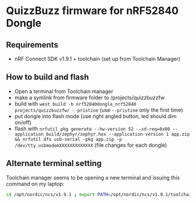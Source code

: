 # QuizzBuzz firmware for nRF52840 Dongle

## Requirements
- nRF Connect SDK v1.9.1 + toolchain (set up from Toolchain Manager)

## How to build and flash
- Open a terminal from Toolchain manager
- make a symlink from firmware folder to <SDK root>/projects/quizzbuzzfw
- build with `west build -b nrf52840dongle_nrf52840 projects/quizzbuzzfw/ --pristine` (use `--pristine` only the first time)
- put dongle into flash mode (use right angled button, led should dim on/off)
- flash with `nrfutil pkg generate --hw-version 52 --sd-req=0x00 --application build/zephyr/zephyr.hex --application-version 1 app.zip && nrfutil dfu usb-serial -pkg app.zip -p /dev/tty.usbmodemXXXXXXXXXXXXX` (file changes for each dongle)

## Alternate terminal setting

Toolchain manager seems to be opening a new terminal and issuing this command on my laptop:
```sh
cd /opt/nordic/ncs/v1.9.1 ; export PATH=/opt/nordic/ncs/v1.9.1/toolchain/bin:/usr/local/bin:/usr/bin:/bin:/usr/sbin:/sbin ; export GIT_EXEC_PATH=/opt/nordic/ncs/v1.9.1/toolchain/Cellar/git/2.32.0_1/libexec/git-core ; export ZEPHYR_TOOLCHAIN_VARIANT=gnuarmemb ; export GNUARMEMB_TOOLCHAIN_PATH=/opt/nordic/ncs/v1.9.1/toolchain ; clear
```
